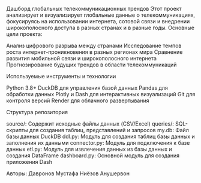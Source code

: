 Дашборд глобальных телекоммуникационных трендов
Этот проект анализирует и визуализирует глобальные данные о телекоммуникациях, фокусируясь на использовании интернета, сотовой связи и внедрении широкополосного доступа в разных странах и в разные годы.
Основные цели проекта:

Анализ цифрового разрыва между странами
Исследование темпов роста интернет-проникновения в разных регионах мира
Сравнение развития мобильной связи и широкополосного интернета
Прогнозирование будущих трендов в области телекоммуникаций

Используемые инструменты и технологии

Python 3.8+
DuckDB для управления базой данных
Pandas для обработки данных
Plotly и Dash для интерактивных визуализаций
Git для контроля версий
Render для облачного развертывания

Структура репозитория

source/: Содержит исходные файлы данных (CSV/Excel)
queries/: SQL-скрипты для создания таблиц, представлений и запросов
my.db: Файл базы данных DuckDB
ddl.py: Модуль для создания таблиц базы данных и заполнения их данными
connector.py: Модуль для подключения к базе данных
etl.py: Модуль для извлечения данных из базы данных и создания DataFrame
dashboard.py: Основной модуль для создания приложения Dash

Авторы:
Давронов Мустафа
Ниёзов Анушервон